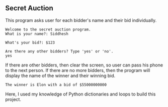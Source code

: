 ## Secret Auction

This program asks user for each bidder's name and their bid individually. 

```
Welcome to the secret auction program. 
What is your name?: Siddhesh
```
```
What's your bid?: $123
```
```
Are there any other bidders? Type 'yes' or 'no'.
yes

```
If there are other bidders, then clear the screen, so user can pass his phone to the next person. If there are no more bidders, then the program will display the name of the winner and their winning bid. 

```
The winner is Elon with a bid of $55000000000
```

Here, I used my knowledge of Python dictionaries and loops to build this project. 
